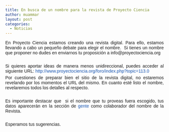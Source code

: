 ```yaml
---
title: En busca de un nombre para la revista de Proyecto Ciencia
author: muammar
layout: post
categories:
  - Noticias
---
```

<p style="margin-top: 0px; margin-bottom: 5px;" align="justify">
  <span style="font-family: arial, helvetica, sans-serif;">En Proyecto Ciencia estamos creando una revista digital. Para ello, estamos llevando a cabo un pequeño debate para elegir el nombre.  Si tienes un nombre que proponer no dudes en enviarnos tu proposición a info@proyectociencia.org</span>
</p>

<p style="margin-top: 0px; margin-bottom: 5px;" align="justify">
  <span style="font-family: arial, helvetica, sans-serif;"><br /> </span>
</p>

<p style="margin-top: 0px; margin-bottom: 5px;" align="justify">
  <span style="font-family: arial, helvetica, sans-serif;">Si quieres aportar ideas de manera menos unidireccional, puedes acceder al siguiente URL: <a style="text-decoration: none; font-weight: normal; color: #1b57b1;" href="http://www.proyectociencia.org/foro/index.php?topic=113.0" target="_blank">http://www.proyectociencia.org/foro/index.php?topic=113.0</a></span>
</p>

<p style="margin-top: 0px; margin-bottom: 5px;" align="justify">
  <p style="margin-top: 0px; margin-bottom: 5px;" align="justify">
    <span style="font-family: arial, helvetica, sans-serif;">Por cuestiones de preparar bien el sitio de la revista digital, no estaremos revelando por los momentos el URL del mismo. En cuanto esté listo el nombre, revelaremos todos los detalles al respecto.</span>
  </p>
  
  <p style="margin-top: 0px; margin-bottom: 5px;" align="justify">
    <span style="font-family: arial, helvetica, sans-serif;"><br /> </span>
  </p>
  
  <p style="margin-top: 0px; margin-bottom: 5px;" align="justify">
    <span style="font-family: arial, helvetica, sans-serif;">Es importante destacar que  si el nombre que tu proveas fuera escogido, tus datos aparecerán en la sección de <a style="text-decoration: none; font-weight: normal; color: #1b57b1;" href="http://proyectociencia.org/index.php/gente" target="_blank">gente</a> como colaborador del nombre de la Revista.</span>
  </p>
  
  <p style="margin-top: 0px; margin-bottom: 5px;" align="justify">
    <span style="font-family: arial, helvetica, sans-serif;"><br /> </span>
  </p>
  
  <p style="margin-top: 0px; margin-bottom: 5px;" align="justify">
    <span style="font-family: arial, helvetica, sans-serif;">Esperamos tus sugerencias.</span>
  </p>
